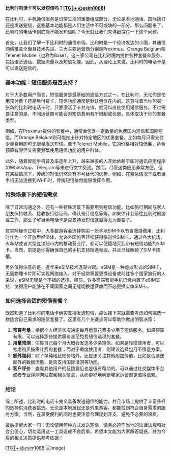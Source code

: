 **比利时电话卡可以发短信吗？[[TG💪+ @esim1088](https://t.me/s/esim1088)]**

在比利时，手机通信服务是日常生活的重要组成部分。无论是本地通话、国际拨打还是发送短信，这些基本功能都是人们生活中不可或缺的一部分。那么问题来了，比利时的电话卡到底能不能发短信呢？今天就让我们来详细探讨一下这个问题。

首先，让我们了解一下比利时的通信市场。比利时是一个经济发达的小国，其通信网络覆盖全面且技术先进。三大主要运营商分别是Proximus、Orange Belgium和Telenet Mobile（也称为Base）。这三家公司在比利时境内提供各种套餐和服务，包括语音通话、数据流量以及短信功能。因此，从理论上来说，比利时的电话卡是可以发送短信的。

### 基本功能：短信服务是否支持？

对于大多数用户而言，短信服务是最基础的通信方式之一。在比利时，无论你是使用预付费卡还是后付费卡，短信功能通常是默认包含在内的。这意味着当你购买一张新的比利时电话卡时，只要激活了卡并充值，就可以直接使用短信服务。不过需要注意的是，不同运营商可能会对短信费用有所限制或优惠，具体取决于你的套餐类型。

例如，在Proximus提供的套餐中，通常会包含一定数量的免费国内短信和国际短信。而Orange Belgium则可能推出针对特定地区的优惠套餐，比如每月只需支付少量费用即可无限量发送短信。至于Telenet Mobile，它的价格相对较低廉，适合预算有限但又需要频繁使用短信功能的用户群体。

此外，随着智能手机普及率逐年上升，越来越多的人开始依赖于即时通讯应用程序如WhatsApp、Telegram等来进行文字交流。然而，尽管这类应用非常方便，但在某些情况下，传统的短信仍然具有不可替代的优势。例如，在紧急情况下或者当手机无法连接到Wi-Fi时，传统短信依然能够发挥作用。

### 特殊场景下的短信需求

除了日常沟通之外，还有一些特殊场景下需要用到短信功能。比如旅行期间与家人朋友保持联系、接收银行验证码、确认预订信息等等。如果你计划前往比利时旅游或工作，那么了解当地电话卡是否支持发短信就显得尤为重要了。

在实际操作过程中，大多数游客会选择购买一张本地SIM卡以节省漫游费用。比利时作为一个开放型经济体，允许外国旅客轻松获得临时性SIM卡。通过各大机场、火车站或者大型连锁超市内的移动营业厅，都可以便捷地买到带有短信功能的SIM卡。当然，前提是你得确保自己的手机支持所选频段，并且已经解锁了SIM卡插槽。

另外值得注意的是，近年来eSIM技术逐渐兴起。eSIM是一种虚拟形式的SIM卡，无需物理卡片即可实现网络接入。对于经常需要更换设备或前往多个国家旅行的人来说，eSIM无疑是个不错的选择。目前，许多高端智能手机已经内置了eSIM支持，使得用户能够在不同国家之间无缝切换运营商而不必更换实体SIM卡。

### 如何选择合适的短信套餐？

既然知道了比利时的电话卡确实支持发送短信，那么接下来就需要考虑如何挑选一款适合自己需求的短信套餐了。这里有几个关键点可以帮助你做出明智决策：

1. **预算考量**：根据个人经济状况决定每月愿意花费多少用于短信服务。如果预算有限，可以选择那些提供廉价甚至免费短信选项的套餐。
2. **用量预测**：估算自己每个月大概会发送多少条短信。如果是轻度使用者，可以考虑购买按需计费的套餐；而对于重度使用者，则建议选择包月不限量方案。
3. **额外福利**：除了单纯地比较价格外，还应该关注其他附加价值，比如是否赠送额外的数据流量、是否支持国际漫游等功能。
4. **客户评价**：查看其他用户的反馈意见也是很有帮助的。可以通过社交媒体平台或者专业评测网站查阅相关信息，从而更好地判断哪家运营商更值得信赖。

### 结论

综上所述，比利时的电话卡完全具备发送短信的能力，并且市场上提供了丰富多样的选择供消费者挑选。无论是本地居民还是外来游客，都能找到符合自身需求的服务方案。当然，在享受便利的同时也要注意合理规划开支，避免不必要的浪费。

最后提醒大家一句：无论使用何种方式发送短信，请务必遵守当地的法律法规和社会公德心，切勿滥用这一工具造成不良后果。希望本文能为大家解答疑惑，并为今后的相关决策提供参考依据！

[[TG💪+ @esim1088](https://t.me/s/esim1088) ![Image](https://i.postimg.cc/4NQfJmqS/Snipaste-2025-05-13-00-14-12.png)]